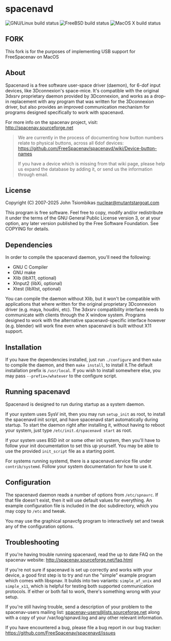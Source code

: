 spacenavd
=========

![GNU/Linux build status](https://github.com/FreeSpacenav/spacenavd/actions/workflows/build_gnulinux.yml/badge.svg)
![FreeBSD build status](https://github.com/FreeSpacenav/spacenavd/actions/workflows/build_freebsd.yml/badge.svg)
![MacOS X build status](https://github.com/FreeSpacenav/spacenavd/actions/workflows/build_macosx.yml/badge.svg)

FORK
-----
This fork is for the purposes of implementing USB support for FreeSpacenav on MacOS

About
-----
Spacenavd is a free software user-space driver (daemon), for 6-dof input
devices, like 3Dconnexion's space-mice. It's compatible with the original 3dxsrv
proprietary daemon provided by 3Dconnexion, and works as a drop-in replacement
with any program that was written for the 3Dconnexion driver, but also provides
an improved communication mechanism for programs designed specifically to work
with spacenavd.

For more info on the spacenav project, visit: http://spacenav.sourceforge.net

> We are currently in the process of documenting how button numbers relate to
> physical buttons, across all 6dof devices:
> https://github.com/FreeSpacenav/spacenavd/wiki/Device-button-names
>
> If you have a device which is missing from that wiki page, please help us
> expand the database by adding it, or send us the information through email.

License
-------
Copyright (C) 2007-2025 John Tsiombikas <nuclear@mutantstargoat.com>

This program is free software. Feel free to copy, modify and/or redistribute it
under the terms of the GNU General Public License version 3, or at your option,
any later version published by the Free Software Foundation. See COPYING for
details.

Dependencies
------------
In order to compile the spacenavd daemon, you'll need the following:
 - GNU C Compiler
 - GNU make
 - Xlib (libX11, optional)
 - XInput2 (libXi, optional)
 - Xtest (libXtst, optional)

You can compile the daemon without Xlib, but it won't be compatible with
applications that where written for the original proprietary 3Dconnexion driver
(e.g. maya, houdini, etc). The 3dxsrv compatibility interface needs to
communicate with clients through the X window system. Programs designed to work
with the alternative spacenavd-specific interface however (e.g. blender) will
work fine even when spacenavd is built without X11 support.

Installation
------------
If you have the dependencies installed, just run `./configure` and then `make`
to compile the daemon, and then `make install`, to install it.The default
installation prefix is `/usr/local`. If you wish to install somewhere else, you
may pass `--prefix=/whatever` to the configure script.

Running spacenavd
-----------------
Spacenavd is designed to run during startup as a system daemon.

If your system uses SysV init, then you may run `setup_init` as root, to install
the spacenavd init script, and have spacenavd start automatically during
startup. To start the daemon right after installing it, without having to reboot
your system, just type `/etc/init.d/spacenavd start` as root.

If your system uses BSD init or some other init system, then you'll have to
follow your init documentation to set this up yourself. You may be able to
use the provided `init_script` file as a starting point.

For systems running systemd, there is a spacenavd.service file under
`contrib/systemd`. Follow your system documentation for how to use it.

Configuration
-------------
The spacenavd daemon reads a number of options from `/etc/spnavrc`. If
that file doesn't exist, then it will use default values for everything. An
example configuration file is included in the doc subdirectory, which you may
copy to `/etc` and tweak.

You may use the graphical spnavcfg program to interactively set and tweak any
of the configuration options.

Troubleshooting
---------------
If you're having trouble running spacenavd, read the up to date FAQ on the
spacenav website: http://spacenav.sourceforge.net/faq.html

If you're not sure if spacenavd is set up correctly and works with your device,
a good first step is to try and run the "simple" example program which comes
with libspnav. It builds into two variants: `simple_af_unix` and `simple_x11`,
which is helpful for testing both supported communication protocols. If either
or both fail to work, there's something wrong with your setup.

If you're still having trouble, send a description of your problem to the
spacenav-users mailing list: spacenav-users@lists.sourceforge.net along with a
copy of your /var/log/spnavd.log and any other relevant information.

If you have encountered a bug, please file a bug report in our bug tracker:
https://github.com/FreeSpacenav/spacenavd/issues
